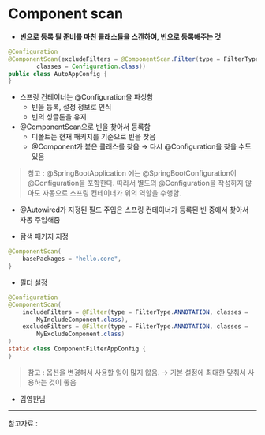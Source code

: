 # Component scan


- **빈으로 등록 될 준비를 마친 클래스들을 스캔하여, 빈으로 등록해주는 것**

```java
@Configuration
@ComponentScan(excludeFilters = @ComponentScan.Filter(type = FilterType.ANNOTATION,
        classes = Configuration.class))
public class AutoAppConfig {
}
```

- 스프링 컨테이너는 @Configuration을 파싱함
    - 빈을 등록, 설정 정보로 인식
    - 빈의 싱글톤을 유지
- @ComponentScan으로 빈을 찾아서 등록함
    - 디폴트는 현재 패키지를 기준으로 빈을 찾음
    - @Component가 붙은 클래스를 찾음 → 다시 @Configuration을 찾을 수도 있음

> 참고 :
@SpringBootApplication 에는 @SpringBootConfiguration이 @Configuration을 포함한다.
따라서 별도의 @Configuration을 작성하지 않아도 자동으로 스프링 컨테이너가 위의 역할을 수행함.
> 
- @Autowired가 지정된 필드 주입은 스프링 컨테이너가 등록된 빈 중에서 찾아서 자동 주입해줌
    
    

- 탐색 패키지 지정

```java
@ComponentScan(
	basePackages = "hello.core",
}
```

- 필터 설정

```java
@Configuration
@ComponentScan(
	includeFilters = @Filter(type = FilterType.ANNOTATION, classes =
		MyIncludeComponent.class),
	excludeFilters = @Filter(type = FilterType.ANNOTATION, classes =
		MyExcludeComponent.class)
)
static class ComponentFilterAppConfig {
}

```

> 참고 :
옵션을 변경해서 사용할 일이 많지 않음. → 기본 설정에 최대한 맞춰서 사용하는 것이 좋음
- 김영한님
>

---
참고자료 :  
[](https://www.inflearn.com/course/%EC%8A%A4%ED%94%84%EB%A7%81-%ED%95%B5%EC%8B%AC-%EC%9B%90%EB%A6%AC-%EA%B8%B0%EB%B3%B8%ED%8E%B8/)  